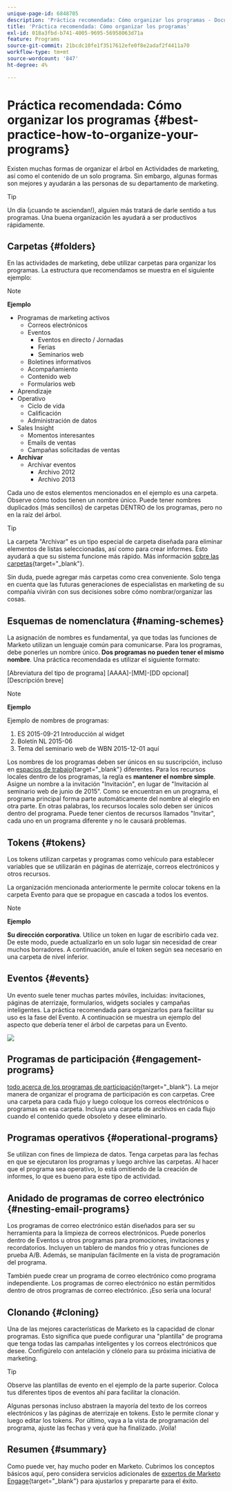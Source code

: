 ```yaml
---
unique-page-id: 6848705
description: 'Práctica recomendada: Cómo organizar los programas - Documentos de Marketo - Documentación del producto'
title: 'Práctica recomendada: Cómo organizar los programas'
exl-id: 018a3fbd-b741-4005-9695-56958063d71a
feature: Programs
source-git-commit: 21bcdc10fe1f3517612efe0f8e2adaf2f4411a70
workflow-type: tm+mt
source-wordcount: '847'
ht-degree: 4%

---
```


# Práctica recomendada: Cómo organizar los programas {#best-practice-how-to-organize-your-programs}

Existen muchas formas de organizar el árbol en Actividades de marketing, así como el contenido de un solo programa. Sin embargo, algunas formas son mejores y ayudarán a las personas de su departamento de marketing.

>[!TIP]
>
>Un día (¡cuando te asciendan!), alguien más tratará de darle sentido a tus programas. Una buena organización les ayudará a ser productivos rápidamente.

## Carpetas {#folders}

En las actividades de marketing, debe utilizar carpetas para organizar los programas. La estructura que recomendamos se muestra en el siguiente ejemplo:

>[!NOTE]
>
>**Ejemplo**
>
>* Programas de marketing activos
>   * Correos electrónicos
>   * Eventos
>     * Eventos en directo / Jornadas
>     * Ferias
>     * Seminarios web
>   * Boletines informativos
>   * Acompañamiento
>   * Contenido web
>   * Formularios web
>* Aprendizaje
>* Operativo
>   * Ciclo de vida
>   * Calificación
>   * Administración de datos
>* Sales Insight
>   * Momentos interesantes
>   * Emails de ventas
>   * Campañas solicitadas de ventas
>* **Archivar**
>   * Archivar eventos
>     * Archivo 2012
>     * Archivo 2013

Cada uno de estos elementos mencionados en el ejemplo es una carpeta. Observe cómo todos tienen un nombre único. Puede tener nombres duplicados (más sencillos) de carpetas DENTRO de los programas, pero no en la raíz del árbol.

>[!TIP]
>
>La carpeta &quot;Archivar&quot; es un tipo especial de carpeta diseñada para eliminar elementos de listas seleccionadas, así como para crear informes. Esto ayudará a que su sistema funcione más rápido. Más información [sobre las carpetas](/help/marketo/product-docs/core-marketo-concepts/miscellaneous/understanding-folders.md){target="_blank"}.

Sin duda, puede agregar más carpetas como crea conveniente. Solo tenga en cuenta que las futuras generaciones de especialistas en marketing de su compañía vivirán con sus decisiones sobre cómo nombrar/organizar las cosas.

## Esquemas de nomenclatura {#naming-schemes}

La asignación de nombres es fundamental, ya que todas las funciones de Marketo utilizan un lenguaje común para comunicarse. Para los programas, debe ponerles un nombre único. **Dos programas no pueden tener el mismo nombre**. Una práctica recomendada es utilizar el siguiente formato:

[Abreviatura del tipo de programa] [AAAA]-[MM]-[DD opcional] [Descripción breve]

>[!NOTE]
>
>**Ejemplo**
>
>Ejemplo de nombres de programas:
>
>1. ES 2015-09-21 Introducción al widget
>1. Boletín NL 2015-06
>1. Tema del seminario web de WBN 2015-12-01 aquí

Los nombres de los programas deben ser únicos en su suscripción, incluso en [espacios de trabajo](/help/marketo/product-docs/administration/workspaces-and-person-partitions/understanding-workspaces-and-person-partitions.md){target="_blank"} diferentes.  Para los recursos locales dentro de los programas, la regla es **mantener el nombre simple**. Asigne un nombre a la invitación &quot;Invitación&quot;, en lugar de &quot;Invitación al seminario web de junio de 2015&quot;. Como se encuentran en un programa, el programa principal forma parte automáticamente del nombre al elegirlo en otra parte. En otras palabras, los recursos locales solo deben ser únicos dentro del programa. Puede tener cientos de recursos llamados &quot;Invitar&quot;, cada uno en un programa diferente y no le causará problemas.

## Tokens {#tokens}

Los tokens utilizan carpetas y programas como vehículo para establecer variables que se utilizarán en páginas de aterrizaje, correos electrónicos y otros recursos.

La organización mencionada anteriormente le permite colocar tokens en la carpeta Evento para que se propague en cascada a todos los eventos.

>[!NOTE]
>
>**Ejemplo**
>
>**Su dirección corporativa**. Utilice un token en lugar de escribirlo cada vez. De este modo, puede actualizarlo en un solo lugar sin necesidad de crear muchos borradores. A continuación, anule el token según sea necesario en una carpeta de nivel inferior.

## Eventos {#events}

Un evento suele tener muchas partes móviles, incluidas: invitaciones, páginas de aterrizaje, formularios, widgets sociales y campañas inteligentes. La práctica recomendada para organizarlos para facilitar su uso es la fase del Evento. A continuación se muestra un ejemplo del aspecto que debería tener el árbol de carpetas para un Evento.

![](assets/capture.png)

## Programas de participación {#engagement-programs}

[todo acerca de los programas de participación](/help/marketo/product-docs/email-marketing/drip-nurturing/creating-an-engagement-program/understanding-engagement-programs.md){target="_blank"}. La mejor manera de organizar el programa de participación es con carpetas. Cree una carpeta para cada flujo y luego coloque los correos electrónicos o programas en esa carpeta. Incluya una carpeta de archivos en cada flujo cuando el contenido quede obsoleto y desee eliminarlo.

## Programas operativos {#operational-programs}

Se utilizan con fines de limpieza de datos. Tenga carpetas para las fechas en que se ejecutaron los programas y luego archive las carpetas. Al hacer que el programa sea operativo, lo está omitiendo de la creación de informes, lo que es bueno para este tipo de actividad.

## Anidado de programas de correo electrónico {#nesting-email-programs}

Los programas de correo electrónico están diseñados para ser su herramienta para la limpieza de correos electrónicos. Puede ponerlos dentro de Eventos u otros programas para promociones, invitaciones y recordatorios. Incluyen un tablero de mandos frío y otras funciones de prueba A/B. Además, se manipulan fácilmente en la vista de programación del programa.

También puede crear un programa de correo electrónico como programa independiente. Los programas de correo electrónico no están permitidos dentro de otros programas de correo electrónico. ¡Eso sería una locura!

## Clonando {#cloning}

Una de las mejores características de Marketo es la capacidad de clonar programas. Esto significa que puede configurar una &quot;plantilla&quot; de programa que tenga todas las campañas inteligentes y los correos electrónicos que desee. Configúrelo con antelación y clónelo para su próxima iniciativa de marketing.

>[!TIP]
>
>Observe las plantillas de evento en el ejemplo de la parte superior. Coloca tus diferentes tipos de eventos ahí para facilitar la clonación.

Algunas personas incluso abstraen la mayoría del texto de los correos electrónicos y las páginas de aterrizaje en tokens. Esto le permite clonar y luego editar los tokens. Por último, vaya a la vista de programación del programa, ajuste las fechas y verá que ha finalizado. ¡Voila!

## Resumen {#summary}

Como puede ver, hay mucho poder en Marketo. Cubrimos los conceptos básicos aquí, pero considera servicios adicionales de [expertos de Marketo Engage](https://business.adobe.com/products/marketo/services-support.html){target="_blank"} para ajustarlos y prepararte para el éxito.
